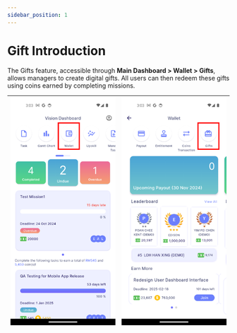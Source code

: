```yaml
---
sidebar_position: 1
---
```


# Gift Introduction

The Gifts feature, accessible through **Main Dashboard > Wallet > Gifts**, allows managers to create digital gifts. All users can then redeem these gifts using coins earned by completing missions.

|![gift](../../../../static/img/integration/vision/gift/giftIntro1.png)|![gift](../../../../static/img/integration/vision/gift/giftIntro2.png)|
|:--------------------------------|:--------------------------------|

